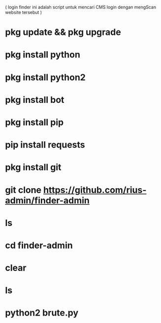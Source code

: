 ( login finder ini adalah script untuk mencari CMS login dengan mengScan website tersebut ) 

# pkg update && pkg upgrade
# pkg install python
# pkg install python2
# pkg install bot
# pkg install pip
# pip install requests
# pkg install git
# git clone https://github.com/rius-admin/finder-admin
# ls
# cd finder-admin
# clear
# ls
# python2 brute.py
